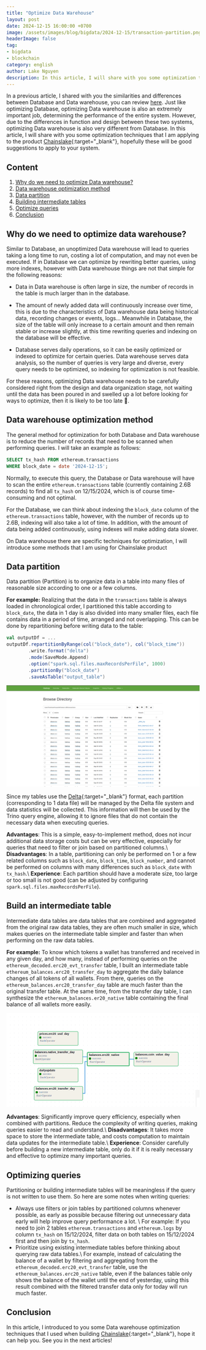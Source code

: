 ```yaml
---
title: "Optimize Data Warehouse"
layout: post
date: 2024-12-15 16:00:00 +0700
image: /assets/images/blog/bigdata/2024-12-15/transaction-partition.png
headerImage: false
tag:
- bigdata
- blockchain
category: english
author: Lake Nguyen
description: In this article, I will share with you some optimization techniques that I am applying to the Chainslake product, hopefully these will be good suggestions to apply to your system.
---
```


In a previous article, I shared with you the similarities and differences between Database and Data warehouse, you can review [here](/how-to-build-data-warehouse-on-hadoop-cluster-part-1/#introduction). Just like optimizing Database, optimizing Data warehouse is also an extremely important job, determining the performance of the entire system. However, due to the differences in function and design between these two systems, optimizing Data warehouse is also very different from Database. In this article, I will share with you some optimization techniques that I am applying to the product [Chainslake](https://metabase.chainslake.com){:target="_blank"}, hopefully these will be good suggestions to apply to your system.

## Content
1. [Why do we need to optimize Data warehouse?](#why)
2. [Data warehouse optimization method](#methodology)
3. [Data partition](#partition)
4. [Building intermediate tables](#intermediate-table)
5. [Optimize queries](#optimize-query)
6. [Conclusion](#conclusion)

## Why do we need to optimize data warehouse?<a name="why"></a>

Similar to Database, an unoptimized Data warehouse will lead to queries taking a long time to run, costing a lot of computation, and may not even be executed. If in Database we can optimize by rewriting better queries, using more indexes, however with Data warehouse things are not that simple for the following reasons:
- Data in Data warehouse is often large in size, the number of records in the table is much larger than in the database.
- The amount of newly added data will continuously increase over time, this is due to the characteristics of Data warehouse data being historical data, recording changes or events, logs... Meanwhile in Database, the size of the table will only increase to a certain amount and then remain stable or increase slightly, at this time rewriting queries and indexing on the database will be effective.

- Database serves daily operations, so it can be easily optimized or indexed to optimize for certain queries. Data warehouse serves data analysis, so the number of queries is very large and diverse, every query needs to be optimized, so indexing for optimization is not feasible.

For these reasons, optimizing Data warehouse needs to be carefully considered right from the design and data organization stage, not waiting until the data has been poured in and swelled up a lot before looking for ways to optimize, then it is likely to be too late :pray:.

## Data warehouse optimization method <a name="methodology"></a>

The general method for optimization for both Database and Data warehouse is to reduce the number of records that need to be scanned when performing queries. I will take an example as follows:

```sql
SELECT tx_hash FROM ethereum.transactions 
WHERE block_date = date '2024-12-15'; 
```

Normally, to execute this query, the Database or Data warehouse will have to scan the entire `ethereum.transactions` table (currently containing 2.6B records) to find all `tx_hash` on 12/15/2024, which is of course time-consuming and not optimal.

For the Database, we can think about indexing the `block_date` column of the `ethereum.transactions` table, however, with the number of records up to 2.6B, indexing will also take a lot of time. In addition, with the amount of data being added continuously, using indexes will make adding data slower.

On Data warehouse there are specific techniques for optimization, I will introduce some methods that I am using for Chainslake product

## Data partition <a name="partition"></a>

Data partition (Partition) is to organize data in a table into many files of reasonable size according to one or a few columns.

__For example:__ Realizing that the data in the `transactions` table is always loaded in chronological order, I partitioned this table according to `block_date`, the data in 1 day is also divided into many smaller files, each file contains data in a period of time, arranged and not overlapping. This can be done by repartitioning before writing data to the table:

```scala
val outputDf = ...
outputDf.repartitionByRange(col("block_date"), col("block_time"))
        .write.format("delta")
        .mode(SaveMode.Append)
        .option("spark.sql.files.maxRecordsPerFile", 1000)
        .partitionBy("block_date")
        .saveAsTable("output_table")
```

![Transaction partition](/assets/images/blog/bigdata/2024-12-15/transaction-partition.png)

Since my tables use the [Delta](https://docs.delta.io/latest/index.html){:target="_blank"} format, each partition (corresponding to 1 data file) will be managed by the Delta file system and data statistics will be collected. This information will then be used by the Trino query engine, allowing it to ignore files that do not contain the necessary data when executing queries.

__Advantages__: This is a simple, easy-to-implement method, does not incur additional data storage costs but can be very effective, especially for queries that need to filter or join based on partitioned columns.\\
__Disadvantages__: In a table, partitioning can only be performed on 1 or a few related columns such as `block_date`, `block_time`, `block_number`, and cannot be performed on columns with many differences such as `block_date` with `tx_hash`.\\
__Experience__: Each partition should have a moderate size, too large or too small is not good (can be adjusted by configuring `spark.sql.files.maxRecordsPerFile`).

## Build an intermediate table <a name="intermediate-table">

Intermediate data tables are data tables that are combined and aggregated from the original raw data tables, they are often much smaller in size, which makes queries on the intermediate table simpler and faster than when performing on the raw data tables.

__For example:__ To know which tokens a wallet has transferred and received in any given day, and how many, instead of performing queries on the `ethereum_decoded.erc20_evt_transfer` table, I built an intermediate table `ethereum_balances.erc20_transfer_day` to aggregate the daily balance changes of all tokens of all wallets. From there, queries on the `ethereum_balances.erc20_transfer_day` table are much faster than the original transfer table. At the same time, from the transfer day table, I can synthesize the `ethereum_balances.er20_native` table containing the final balance of all wallets more easily.

![intermediate table](/assets/images/blog/bigdata/2024-12-15/intermediate-table.png)

__Advantages__: Significantly improve query efficiency, especially when combined with partitions. Reduce the complexity of writing queries, making queries easier to read and understand.\\
__Disadvantages__: It takes more space to store the intermediate table, and costs computation to maintain data updates for the intermediate table.\\
__Experience__: Consider carefully before building a new intermediate table, only do it if it is really necessary and effective to optimize many important queries.

## Optimizing queries <a name="optimize-query">

Partitioning or building intermediate tables will be meaningless if the query is not written to use them. So here are some notes when writing queries:
- Always use filters or join tables by partitioned columns whenever possible, as early as possible because filtering out unnecessary data early will help improve query performance a lot. \\
For example: If you need to join 2 tables `ethereum.transactions` and `ethereum.logs` by column `tx_hash` on 15/12/2024, filter data on both tables on 15/12/2024 first and then join by `tx_hash`.
- Prioritize using existing intermediate tables before thinking about querying raw data tables.\\
For example, instead of calculating the balance of a wallet by filtering and aggregating from the `ethereum_decoded.erc20_evt_transfer` table, use the `ethereum_balances.erc20_native` table, even if the balances table only shows the balance of the wallet until the end of yesterday, using this result combined with the filtered transfer data only for today will run much faster.

## Conclusion <a name="conclusion"></a>

In this article, I introduced to you some Data warehouse optimization techniques that I used when building [Chainslake](https://metabase.chainslake.com){:target="_blank"}, hope it can help you. See you in the next articles!